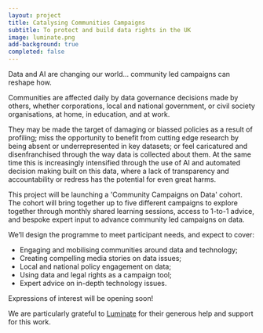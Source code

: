```yaml
---
layout: project
title: Catalysing Communities Campaigns
subtitle: To protect and build data rights in the UK
image: luminate.png
add-background: true
completed: false
---
```


Data and AI are changing our world… community led campaigns can reshape how.

<!--more-->

Communities are affected daily by data governance decisions made by others, whether corporations, local and national government, or civil society organisations, at home, in education, and at work.

They may be made the target of damaging or biassed policies as a result of profiling; miss the opportunity to benefit from cutting edge research by being absent or underrepresented in key datasets; or feel caricatured and disenfranchised through the way data is collected about them. At the same time this is increasingly intensified through the use of AI and automated decision making built on this data, where a lack of transparency and accountability or redress has the potential for even great harms.

This project will be launching a 'Community Campaigns on Data' cohort. The cohort will bring together up to five different campaigns to explore together through monthly shared learning sessions, access to 1-to-1 advice, and bespoke expert input to advance community led campaigns on data. 

We’ll design the programme to meet participant needs, and expect to cover: 
* Engaging and mobilising communities around data and technology; 
* Creating compelling media stories on data issues; 
* Local and national policy engagement on data;
* Using data and legal rights as a campaign tool;
* Expert advice on in-depth technology issues.

Expressions of interest will be opening soon!

We are particularly grateful to [Luminate](https://www.luminategroup.com/) for their generous help and support for this work.
